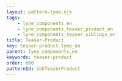 ```yaml
---
layout: pattern-lyne.njk
tags: 
    - lyne_components_en
    - lyne_components_teaser_product_en
    - lyne_components_teaser_siblings_en
title: Teaser-Product
key: teaser-product-lyne_en
parent: lyne_components_en
keywords: teaser-product
order: 660
patternId: sbbTeaserProduct
---
```

